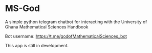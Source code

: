 # MS-God
A simple python telegram chatbot for interacting with the University of Ghana Mathematical Sciences Handbook

Bot username: https://t.me/godofMathematicalSciences_bot

This app is still in development.

